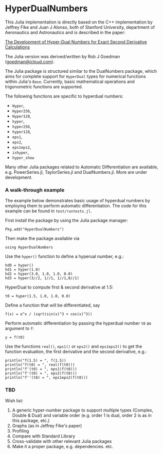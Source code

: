 # HyperDualNumbers

This Julia implementation is directly based on the C++ implementation by Jeffrey Fike and Juan J Alonso, both of Stanford University, department of Aeronautics and Astronautics and is described in the paper:

[The Development of Hyper-Dual Numbers for Exact Second Derivative Calculations](https://adl.stanford.edu/hyperdual/Fike_AIAA-2011-886.pdf)

The Julia version was derived/written by Rob J Goedman (goedman@icloud.com). 

The Julia package is structured similar to the DualNumbers package, which aims for complete support for `HyperDual` types for numerical functions within Julia's `Base`. Currently, basic mathematical operations and trigonometric functions are supported.

The following functions are specific to hyperdual numbers:
* `Hyper`,
* `Hyper256`,
* `Hyper128`,
* `hyper`,
* `hyper256`,
* `hyper128`,
* `eps1`,
* `eps2`,
* `eps1eps2`,
* `ishyper`,
* `hyper_show`

Many other Julia packages related to Automatic Differentiation are available, e.g. PowerSeries.jl, TaylorSeries.jl and DualNumbers.jl. More are under development.

### A walk-through example

The example below demonstrates basic usage of hyperdual numbers by employing them to 
perform automatic differentiation. The code for this example can be found in 
`test/runtests.jl`.

First install the package by using the Julia package manager:

    Pkg.add("HyperDualNumbers")
    
Then make the package available via

    using HyperDualNumbers

Use the `hyper()` function to define a hyperual number, e.g.:

    hd0 = hyper()
    hd1 = hyper(1.0)
    hd2 = hyper(3.0, 1.0, 1.0, 0.0)
    hd3 = hyper(3//2, 1//1, 1//1,0//1)

HyperDual to compute first & second derivative at 1.5:

    t0 = hyper(1.5, 1.0, 1.0, 0.0)

Define a function that will be differentiated, say

    f(x) = e^x / (sqrt(sin(x)^3 + cos(x)^3))

Perform automatic differentiation by passing the hyperdual number `t0` as argument to `f`:

    y = f(t0)

Use the functions `real()`, `eps1()` or `eps2()` and `eps1eps2()` to get the function evaluation, the first derivative and the second derivative, e.g.:

    println("f(1.5) = ", f(1.5))
    println("f(t0) = ", real(f(t0)))
    println("f'(t0) = ", eps1(f(t0)))
    println("f'(t0) = ", eps2(f(t0)))
    println("f''(t0) = ", eps1eps2(f(t0)))

### TBD

Wish list:

1) A generic hyper-number package to support multiple types (Complex, Double & Dual)
   and variable order (e.g. order 1 is dual, order 2 is as in this package, etc.)
2) Graphs (as in Jeffrey Fike's paper)
3) Profiling
4) Compare with Standard Library
5) Cross-validate with other relevant Julia packages
6) Make it a proper package, e.g. dependencies. etc.